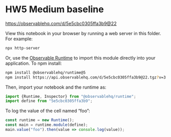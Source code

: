 # HW5 Medium baseline

https://observablehq.com/d/5e5cbc0305ffa3b9@22

View this notebook in your browser by running a web server in this folder. For
example:

~~~sh
npx http-server
~~~

Or, use the [Observable Runtime](https://github.com/observablehq/runtime) to
import this module directly into your application. To npm install:

~~~sh
npm install @observablehq/runtime@5
npm install https://api.observablehq.com/d/5e5cbc0305ffa3b9@22.tgz?v=3
~~~

Then, import your notebook and the runtime as:

~~~js
import {Runtime, Inspector} from "@observablehq/runtime";
import define from "5e5cbc0305ffa3b9";
~~~

To log the value of the cell named “foo”:

~~~js
const runtime = new Runtime();
const main = runtime.module(define);
main.value("foo").then(value => console.log(value));
~~~
